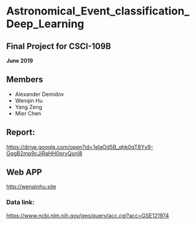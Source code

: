# Astronomical_Event_classification_Deep_Learning

## Final Project for CSCI-109B
**June 2019**

## Members
- Alexander Demidov
- Wenqin Hu
- Yang Zeng
- Mier Chen

## Report: 
https://drive.google.com/open?id=1elaOd5B_qhk0qT8Yv9-GqgB2mp9cJiRaHH0pryQsnI8

## Web APP
http://wenqinhu.site

### Data link:
https://www.ncbi.nlm.nih.gov/geo/query/acc.cgi?acc=GSE121974
